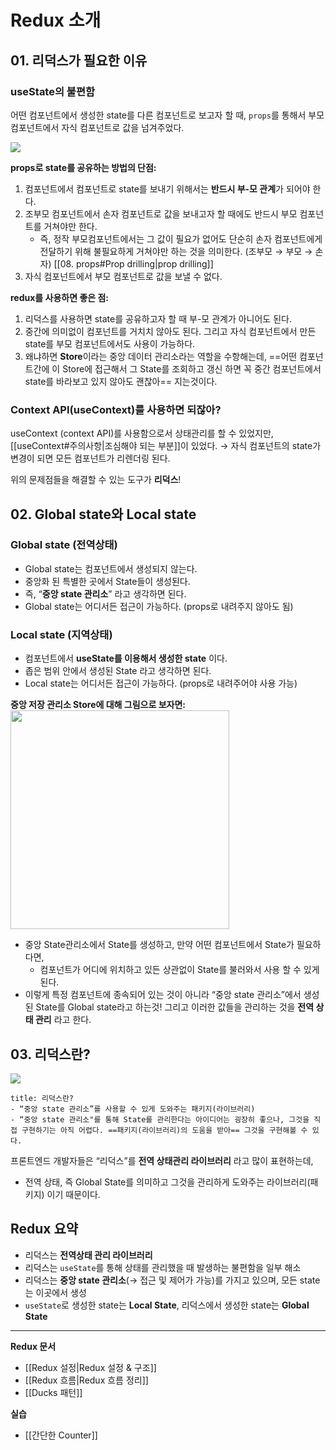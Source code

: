 # Redux 소개

## 01. 리덕스가 필요한 이유

### useState의 불편함

어떤 컴포넌트에서 생성한 state를 다른 컴포넌트로 보고자 할 때, `props`를 통해서 부모 컴포넌트에서 자식 컴포넌트로 값을 넘겨주었다. 

![](https://i.imgur.com/cfYwlpL.png)

**props로 state를 공유하는 방법의 단점:**
1. 컴포넌트에서 컴포넌트로 state를 보내기 위해서는 **반드시 부-모 관계**가 되어야 한다.
2. 조부모 컴포넌트에서 손자 컴포넌트로 값을 보내고자 할 때에도 반드시 부모 컴포넌트를 거쳐야만 한다. 
	- 즉, 정작 부모컴포넌트에서는 그 값이 필요가 없어도 단순히 손자 컴포넌트에게 전달하기 위해 불필요하게 거쳐야만 하는 것을 의미한다. (조부모 → 부모 → 손자) [[08. props#Prop drilling|prop drilling]]
3. 자식 컴포넌트에서 부모 컴포넌트로 값을 보낼 수 없다. 

**redux를 사용하면 좋은 점:**
1. 리덕스를 사용하면 state를 공유하고자 할 때 부-모 관계가 아니어도 된다.
2. 중간에 의미없이 컴포넌트를 거치치 않아도 된다. 그리고 자식 컴포넌트에서 만든 state를 부모 컴포넌트에서도 사용이 가능하다. 
3. 왜냐하면 **Store**이라는 중앙 데이터 관리소라는 역할을 수항해는데, ==어떤 컴포넌트간에 이 Store에 접근해서 그 State를 조회하고 갱신 하면 꼭 중간 컴포넌트에서 state를 바라보고 있지 않아도 괜찮아== 지는것이다.

### Context API(useContext)를 사용하면 되잖아?

useContext (context API)를 사용함으로서 상태관리를 할 수 있었지만, [[useContext#주의사항|조심해야 되는 부분]]이 있었다. → 자식 컴포넌트의 state가 변경이 되면 모든 컴포넌트가 리렌더링 된다.

위의 문제점들을 해결할 수 있는 도구가 **리덕스**!

## 02. Global state와 Local state

### Global state (전역상태)

- Global state는 컴포넌트에서 생성되지 않는다. 
- 중앙화 된 특별한 곳에서 State들이 생성된다.
- 즉, “**중앙 state 관리소**” 라고 생각하면 된다. 
- Global state는 어디서든 접근이 가능하다. (props로 내려주지 않아도 됨)

### Local state (지역상태)

- 컴포넌트에서 **useState를 이용해서 생성한 state** 이다.
- 좁은 범위 안에서 생성된 State 라고 생각하면 된다. 
- Local state는 어디서든 접근이 가능하다. (props로 내려주어야 사용 가능)

**중앙 저장 관리소 Store에 대해 그림으로 보자면:**
<img src="https://i.imgur.com/iQXkgW2.png" height="350" />

- 중앙 State관리소에서 State를 생성하고, 만약 어떤 컴포넌트에서 State가 필요하다면,
	-  컴포넌트가 어디에 위치하고 있든 상관없이 State를 불러와서 사용 할 수 있게 된다.
- 이렇게 특정 컴포넌트에 종속되어 있는 것이 아니라 “중앙 state 관리소”에서 생성된 State를 Global state라고 하는것! 그리고 이러한 값들을 관리하는 것을 **전역 상태 관리** 라고 한다.

## 03. 리덕스란? 

![](https://i.imgur.com/bjztlSw.png)

```ad-note
title: 리덕스란?
- “중앙 state 관리소”를 사용할 수 있게 도와주는 패키지(라이브러리)
- “중앙 state 관리소"를 통해 State를 관리한다는 아이디어는 굉장히 좋으나, 그것을 직접 구현하기는 아직 어렵다. ==패키지(라이브러리)의 도움을 받아== 그것을 구현해볼 수 있다. 
```

프론트엔드 개발자들은 “리덕스”를 **전역 상태관리 라이브러리** 라고 많이 표현하는데, 
- 전역 상태, 즉 Global State를 의미하고 그것을 관리하게 도와주는 라이브러리(패키지) 이기 때문이다.

## Redux 요약
- 리덕스는 **전역상태 관리 라이브러리**
- 리덕스는 `useState`를 통해 상태를 관리했을 때 발생하는 불편함을 일부 해소
- 리덕스는 **중앙 state 관리소**(→ 접근 및 제어가 가능)를 가지고 있으며, 모든 state는 이곳에서 생성
- `useState`로 생성한 state는 **Local State**, 리덕스에서 생성한 state는 **Global State**

- - - 
**Redux 문서**
- [[Redux 설정|Redux 설정 & 구조]]
- [[Redux 흐름|Redux 흐름 정리]]
- [[Ducks 패턴]]

**실습**
- [[간단한 Counter]]

